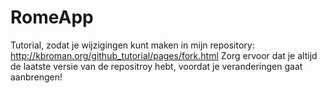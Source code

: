 # RomeApp
Tutorial, zodat je wijzigingen kunt maken in mijn repository: http://kbroman.org/github_tutorial/pages/fork.html
Zorg ervoor dat je altijd de laatste versie van de repositroy hebt, voordat je veranderingen gaat aanbrengen!


